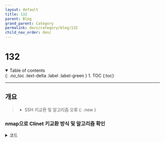```yaml
---
layout: default
title: 132
parent: Blog
grand_parent: Category
permalink: docs/category/blog/132
child_nav_order: desc
---
```


# 132

<details open markdown="block">
  <summary>
    Table of contents
  </summary>
  {: .no_toc .text-delta .label .label-green }
1. TOC
{:toc}
</details>

---

## 개요

> - SSH 키교환 및 알고리즘 오류
{: .new }

### nmap으로 Clinet 키교환 방식 및 알고리즘 확인

<details markdown="block">
  <summary>
    코드
  </summary>
  {: .text-delta .label .label-green }
  
```bash
nmap --script ssh2-enum-algos 192.168.0.1
```

</details>
